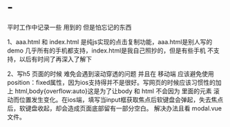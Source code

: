 # -
平时工作中记录一些 用到的 但是怕忘记的东西

1、aaa.html 和 index.html 是纯js实现的点击复制功能，aaa.html是别人写的demo 几乎所有的手机都支持，index.html是我自己照抄的，但是有些手机 不支持，以后有时间了再深入了解下

2、写h5 页面的时候 难免会遇到滚动穿透的问题 并且在 移动端 应该避免使用 position：fixed属性，因为ios支持得并不是很好。写网页的时候应该习惯性的加上 html,body{overflow:auto}这是为了让body 和 html 不会因为 里面的元素 滚动而位置发生变化。在ios端，填写当input框获取焦点后软键盘会弹起，失去焦点后，软键盘收起，却会造成页面底部留有一部分空白。 解决办法且看 modal.vue文件。
